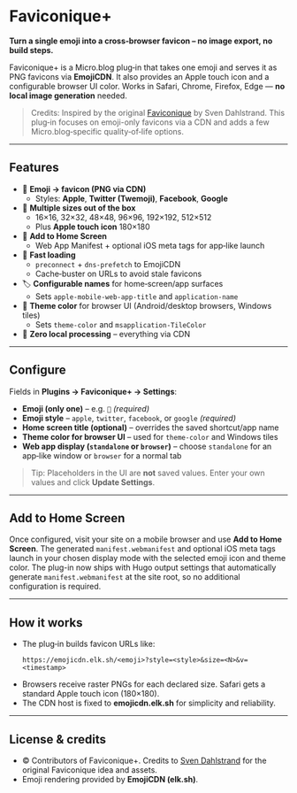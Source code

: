 # Faviconique+

**Turn a single emoji into a cross‑browser favicon – no image export, no build steps.**

Faviconique+ is a Micro.blog plug‑in that takes one emoji and serves it as PNG favicons via **EmojiCDN**. It also provides an Apple touch icon and a configurable browser UI color. Works in Safari, Chrome, Firefox, Edge — **no local image generation** needed.

> Credits: Inspired by the original [Faviconique](https://micro.blog/account/plugins/view/141) by Sven Dahlstrand. This plug‑in focuses on emoji-only favicons via a CDN and adds a few Micro.blog‑specific quality‑of‑life options.

---

## Features

- 🦄 **Emoji → favicon (PNG via CDN)**
  - Styles: **Apple**, **Twitter (Twemoji)**, **Facebook**, **Google**
- 📐 **Multiple sizes out of the box**
  - 16×16, 32×32, 48×48, 96×96, 192×192, 512×512
  - Plus **Apple touch icon** 180×180
- 📱 **Add to Home Screen**
  - Web App Manifest + optional iOS meta tags for app‑like launch
- 🚀 **Fast loading**
  - `preconnect` + `dns-prefetch` to EmojiCDN
  - Cache‑buster on URLs to avoid stale favicons
- 🏷️ **Configurable names** for home‑screen/app surfaces
  - Sets `apple-mobile-web-app-title` and `application-name`
- 🎨 **Theme color** for browser UI (Android/desktop browsers, Windows tiles)
  - Sets `theme-color` and `msapplication-TileColor`
- 🔧 **Zero local processing** – everything via CDN

---

## Configure

Fields in **Plugins → Faviconique+ → Settings**:

- **Emoji (only one)** – e.g. `🌱` *(required)*
- **Emoji style** – `apple`, `twitter`, `facebook`, or `google` *(required)*
- **Home screen title (optional)** – overrides the saved shortcut/app name
- **Theme color for browser UI** – used for `theme-color` and Windows tiles
- **Web app display (`standalone` or `browser`)** – choose `standalone` for an app‑like window or `browser` for a normal tab

> Tip: Placeholders in the UI are **not** saved values. Enter your own values and click **Update Settings**.

---

## Add to Home Screen

Once configured, visit your site on a mobile browser and use **Add to Home Screen**. The generated `manifest.webmanifest` and optional iOS meta tags launch in your chosen display mode with the selected emoji icon and theme color. The plug-in now ships with Hugo output settings that automatically generate `manifest.webmanifest` at the site root, so no additional configuration is required.

---

## How it works

- The plug‑in builds favicon URLs like:
  ```
  https://emojicdn.elk.sh/<emoji>?style=<style>&size=<N>&v=<timestamp>
  ```
- Browsers receive raster PNGs for each declared size. Safari gets a standard Apple touch icon (180×180).
- The CDN host is fixed to **emojicdn.elk.sh** for simplicity and reliability.

---

## License & credits

- © Contributors of Faviconique+. Credits to [Sven Dahlstrand](https://dahlstrand.net/) for the original Faviconique idea and assets.
- Emoji rendering provided by **EmojiCDN (elk.sh)**.

